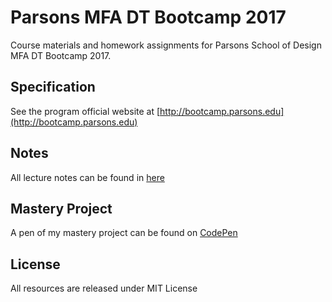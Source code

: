 # Parsons MFA DT Bootcamp 2017
Course materials and homework assignments for Parsons School of Design MFA DT Bootcamp 2017.  

## Specification  
See the program official website at [http://bootcamp.parsons.edu](http://bootcamp.parsons.edu)  

## Notes  
All lecture notes can be found in [here](./notes.pdf)

## Mastery Project
A pen of my mastery project can be found on [CodePen](https://codepen.io/kevinfan23/pen/prbLVG)  

## License
All resources are released under MIT License  
